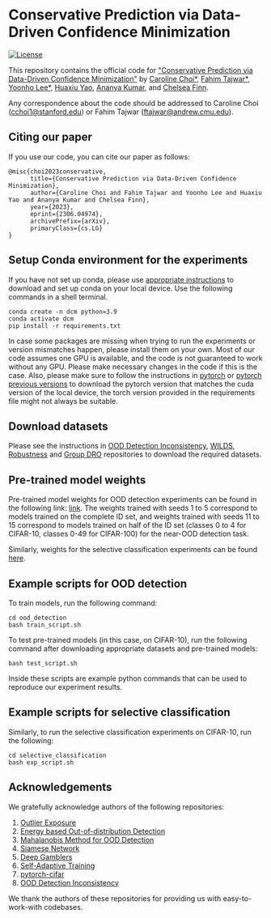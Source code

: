 # Conservative Prediction via Data-Driven Confidence Minimization
[![License](https://img.shields.io/badge/license-MIT-blue.svg)](https://github.com/rlworkgroup/metaworld/blob/master/LICENSE)

This repository contains the official code for ["Conservative Prediction via Data-Driven Confidence Minimization"](https://arxiv.org/abs/2306.04974) by [Caroline Choi*](https://www.linkedin.com/in/caroline-choi-4a915012a/), [Fahim Tajwar*](https://tajwarfahim.github.io/), [Yoonho Lee*](https://yoonholee.com/), [Huaxiu Yao](https://www.huaxiuyao.io/), [Ananya Kumar](https://ananyakumar.wordpress.com/), and [Chelsea Finn](https://ai.stanford.edu/~cbfinn/).

Any correspondence about the code should be addressed to Caroline Choi (cchoi1@stanford.edu) or Fahim Tajwar (ftajwar@andrew.cmu.edu).

## Citing our paper

If you use our code, you can cite our paper as follows:

```
@misc{choi2023conservative,
      title={Conservative Prediction via Data-Driven Confidence Minimization}, 
      author={Caroline Choi and Fahim Tajwar and Yoonho Lee and Huaxiu Yao and Ananya Kumar and Chelsea Finn},
      year={2023},
      eprint={2306.04974},
      archivePrefix={arXiv},
      primaryClass={cs.LG}
}
```

## Setup Conda environment for the experiments

If you have not set up conda, please use [appropriate instructions](https://docs.conda.io/projects/conda/en/latest/user-guide/install/index.html) to download and set up conda on your local device. Use the following commands in a shell terminal.

```
conda create -n dcm python=3.9
conda activate dcm
pip install -r requirements.txt
```

In case some packages are missing when trying to run the experiments or version mismatches happen, please install them on your own. Most of our code assumes one GPU is available, and the code is not guaranteed to work without any GPU. Please make necessary changes in the code if this is the case. Also, please make sure to follow the instructions in [pytorch](https://pytorch.org/get-started/locally/) or [pytorch previous versions](https://pytorch.org/get-started/previous-versions/) to download the pytorch version that matches the cuda version of the local device, the torch version provided in the requirements file might not always be suitable.

## Download datasets

Please see the instructions in [OOD Detection Inconsistency](https://github.com/tajwarfahim/OOD_Detection_Inconsistency), [WILDS](https://github.com/p-lambda/wilds), [Robustness](https://github.com/hendrycks/robustness) and [Group DRO](https://github.com/kohpangwei/group_DRO) repositories to download the required datasets.

## Pre-trained model weights

Pre-trained model weights for OOD detection experiments can be found in the following link: [link](https://drive.google.com/drive/folders/1fDfVdyFtMdArI1H2i4zLdPe3bT5c1IoW?usp=sharing). The weights trained with seeds 1 to 5 correspond to models trained on the complete ID set, and weights trained with seeds 11 to 15 correspond to models trained on half of the ID set (classes 0 to 4 for CIFAR-10, classes 0-49 for CIFAR-100) for the near-OOD detection task.

Similarly, weights for the selective classification experiments can be found [here](https://drive.google.com/drive/folders/1Wg-bznMcdu6dcgFBzGdvJP1A_I3wOD7y?usp=sharing).

## Example scripts for OOD detection

To train models, run the following command:

```
cd ood_detection
bash train_script.sh
```

To test pre-trained models (in this case, on CIFAR-10), run the following command after downloading appropriate datasets and pre-trained models:

```
bash test_script.sh
```

Inside these scripts are example python commands that can be used to reproduce our experiment results.


## Example scripts for selective classification

Similarly, to run the selective classification experiments on CIFAR-10, run the following:

```
cd selective_classification
bash exp_script.sh
```

## Acknowledgements
We gratefully acknowledge authors of the following repositories:

1. [Outlier Exposure](https://github.com/hendrycks/outlier-exposure)
2. [Energy based Out-of-distribution Detection](https://github.com/wetliu/energy_ood)
3. [Mahalanobis Method for OOD Detection](https://github.com/pokaxpoka/deep_Mahalanobis_detector)
4. [Siamese Network](https://github.com/fangpin/siamese-pytorch)
5. [Deep Gamblers](https://github.com/Z-T-WANG/NIPS2019DeepGamblers)
6. [Self-Adaptive Training](https://github.com/LayneH/self-adaptive-training)
7. [pytorch-cifar](https://github.com/kuangliu/pytorch-cifar)
8. [OOD Detection Inconsistency](https://github.com/tajwarfahim/OOD_Detection_Inconsistency)

We thank the authors of these repositories for providing us with easy-to-work-with codebases.



